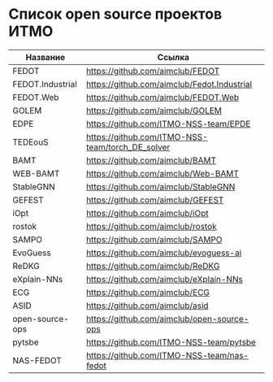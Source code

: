 # Список open source проектов ИТМО

| Название | Ссылка |
|----------| -------|
| FEDOT | <https://github.com/aimclub/FEDOT> |
| FEDOT.Industrial | <https://github.com/aimclub/Fedot.Industrial> |
| FEDOT.Web | <https://github.com/aimclub/FEDOT.Web> |
| GOLEM | <https://github.com/aimclub/GOLEM> |
| EDPE | <https://github.com/ITMO-NSS-team/EPDE> |
| TEDEouS | <https://github.com/ITMO-NSS-team/torch_DE_solver> |
| BAMT | <https://github.com/aimclub/BAMT> |
| WEB-BAMT | <https://github.com/aimclub/Web-BAMT> |
| StableGNN | <https://github.com/aimclub/StableGNN> |
| GEFEST | <https://github.com/aimclub/GEFEST> |
| iOpt | <https://github.com/aimclub/iOpt> |
| rostok | <https://github.com/aimclub/rostok> |
| SAMPO | <https://github.com/aimclub/SAMPO> |
| EvoGuess | <https://github.com/aimclub/evoguess-ai> |
| ReDKG | <https://github.com/aimclub/ReDKG> |
| eXplain-NNs | <https://github.com/aimclub/eXplain-NNs> |
| ECG | <https://github.com/aimclub/ECG> |
| ASID | <https://github.com/aimclub/asid> |
| open-source-ops | <https://github.com/aimclub/open-source-ops> |
| pytsbe | <https://github.com/ITMO-NSS-team/pytsbe> |
| NAS-FEDOT | <https://github.com/ITMO-NSS-team/nas-fedot> |
